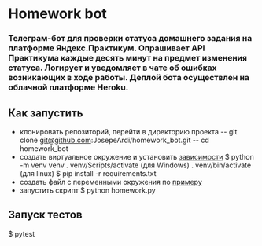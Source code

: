 # Homework bot
### Телеграм-бот для проверки статуса домашнего задания на платформе Яндекс.Практикум. Опрашивает API Практикума каждые десять минут на предмет изменения статуса. Логирует и уведомляет в чате об ошибках возникающих в ходе работы. Деплой бота осуществлен на облачной платформе Heroku.

## Как запустить
* клонировать репозиторий, перейти в директорию проекта
-- git clone git@github.com:JosepeArdi/homework_bot.git
-- cd homework_bot
* создать виртуальное окружение и установить [зависимости](requirements.txt)
$ python -m venv venv
. venv/Scripts/activate (для Windows)
. venv/bin/activate (для linux)
$ pip install -r requirements.txt
* создать файл с переменными окружения по [примеру](.env.example)
* запустить скрипт
$ python homework.py
## Запуск тестов
$ pytest
